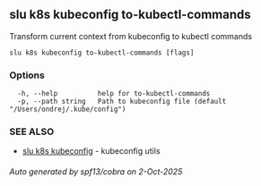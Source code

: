 ## slu k8s kubeconfig to-kubectl-commands

Transform current context from kubeconfig to kubectl commands

```
slu k8s kubeconfig to-kubectl-commands [flags]
```

### Options

```
  -h, --help          help for to-kubectl-commands
  -p, --path string   Path to kubeconfig file (default "/Users/ondrej/.kube/config")
```

### SEE ALSO

* [slu k8s kubeconfig](slu_k8s_kubeconfig.md)	 - kubeconfig utils

###### Auto generated by spf13/cobra on 2-Oct-2025
